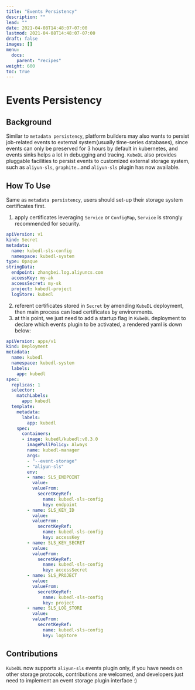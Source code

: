 ```yaml
---
title: "Events Persistency"
description: ""
lead: ""
date: 2021-04-08T14:48:07-07:00
lastmod: 2021-04-08T14:48:07-07:00
draft: false
images: []
menu:
  docs:
    parent: "recipes"
weight: 600
toc: true
---
```


# Events Persistency

## Background

Similar to `metadata persistency`, platform builders may also wants to persist job-related events to external system(usually time-series databases), 
since events can only be preserved for 3 hours by default in kubernetes, and events sinks helps a lot in debugging and tracing.
`KubeDL` also provides pluggable facilities to persist events to customized external storage system, such as `aliyun-sls`, `graphite`...and `aliyun-sls` plugin has now available.

## How To Use

Same as `metadata persistency`, users should set-up their storage system certificates first.

1. apply certificates leveraging `Service` or `ConfigMap`, `Service` is strongly recommended for security.

```yaml
apiVersion: v1
kind: Secret
metadata:
  name: kubedl-sls-config
  namespace: kubedl-system
type: Opaque
stringData:
  endpoint: zhangbei.log.aliyuncs.com
  accessKey: my-ak
  accessSecret: my-sk
  project: kubedl-project
  logStore: kubedl
```

2. referent certificates stored in `Secret` by amending `KubeDL` deployment, then main process can load certificates by environments.
3. at this point, we just need to add a startup flag in `KubeDL` deployment to declare which events plugin to be activated, a rendered yaml is down below:

```yaml
apiVersion: apps/v1
kind: Deployment
metadata:
  name: kubedl
  namespace: kubedl-system
  labels:
    app: kubedl
spec:
  replicas: 1
  selector:
    matchLabels:
      app: kubedl
  template:
    metadata:
      labels:
        app: kubedl
    spec:
      containers:
      - image: kubedl/kubedl:v0.3.0
        imagePullPolicy: Always
        name: kubedl-manager
        args:
        - "--event-storage"
        - "aliyun-sls"
        env:
        - name: SLS_ENDPOINT
          value:
          valueFrom:
            secretKeyRef:
              name: kubedl-sls-config
              key: endpoint
        - name: SLS_KEY_ID
          value:
          valueFrom:
            secretKeyRef:
              name: kubedl-sls-config
              key: accessKey
        - name: SLS_KEY_SECRET
          value:
          valueFrom:
            secretKeyRef:
              name: kubedl-sls-config
              key: accessSecret
        - name: SLS_PROJECT
          value:
          valueFrom:
            secretKeyRef:
              name: kubedl-sls-config
              key: project
        - name: SLS_LOG_STORE
          value:
          valueFrom:
            secretKeyRef:
              name: kubedl-sls-config
              key: logStore
```

## Contributions

`KubeDL` now supports `aliyun-sls` events plugin only, if you have needs on other storage protocols,
contributions are welcomed, and developers just need to implement an event storage plugin interface :)